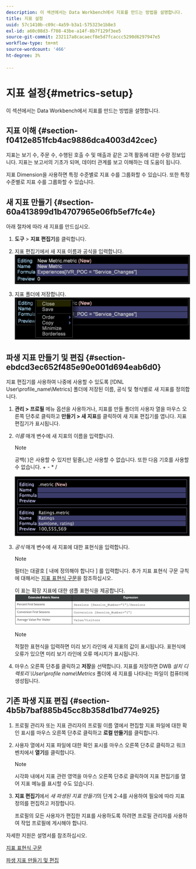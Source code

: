 ```yaml
---
description: 이 섹션에서는 Data Workbench에서 지표를 만드는 방법을 설명합니다.
title: 지표 설정
uuid: 57c1410b-c09c-4a59-b3a1-575323e1b8e3
exl-id: a60c08d3-f708-43be-a14f-8b7f129f3ee5
source-git-commit: 232117a8cacaecf8e5d7fcaccc5290d6297947e5
workflow-type: tm+mt
source-wordcount: '466'
ht-degree: 3%

---
```


# 지표 설정{#metrics-setup}

이 섹션에서는 Data Workbench에서 지표를 만드는 방법을 설명합니다.

## 지표 이해 {#section-f0412e851fcb4ac9886dca4003d42cec}

지표는 보기 수, 주문 수, 수행된 호출 수 및 매출과 같은 고객 활동에 대한 수량 정보입니다. 지표는 보고서의 기초가 되며, 데이터 관계를 보고 이해하는 데 도움이 됩니다.

지표 Dimension을 사용하면 특정 수준별로 지표 수를 그룹화할 수 있습니다. 또한 특정 수준별로 지표 수를 그룹화할 수 있습니다.

## 새 지표 만들기 {#section-60a413899d1b4707965e06fb5ef7fc4e}

아래 절차에 따라 새 지표를 만드십시오.

1. **도구** > **지표 편집기**&#x200B;를 클릭합니다.

1. 지표 편집기에서 새 지표 이름과 공식을 입력합니다. ![](assets/dwb_impl_metrics1.png)

1. 지표 폴더에 저장합니다. ![](assets/dwb_impl_metrics2.png)

## 파생 지표 만들기 및 편집 {#section-ebdcd3ec652f485e90e001d694eab6d0}

지표 편집기를 사용하여 나중에 사용할 수 있도록 [!DNL User\profile_name\Metrics] 폴더에 저장된 이름, 공식 및 형식별로 새 지표를 정의합니다.

1. **관리 > 프로필** 메뉴 옵션을 사용하거나, 지표를 만들 폴더의 사용자 열을 마우스 오른쪽 단추로 클릭하고 **만들기 > 새 지표**&#x200B;를 클릭하여 새 지표 편집기를 엽니다. 지표 편집기가 표시됩니다.

1. *이름* 매개 변수에 새 지표의 이름을 입력합니다.

   >[!NOTE]
   >
   >공백( )은 사용할 수 있지만 밑줄(_)은 사용할 수 없습니다. 또한 다음 기호를 사용할 수 없습니다. + - * /

   ![](assets/dwb_impl_metrics3.png)

1. *공식* 매개 변수에 새 지표에 대한 표현식을 입력합니다.

   >[!NOTE]
   필터는 대괄호 [ 내에 정의해야 합니다 ] 를 입력합니다. 추가 지표 표현식 구문 규칙에 대해서는 [지표 표현식 구문](https://experienceleague.adobe.com/docs/data-workbench/using/client/qry-lang-syntx/c-syntx-mtrc-exp.html)을 참조하십시오.

   이 표는 확장 지표에 대한 샘플 표현식을 제공합니다. ![](assets/dwb_impl_metrics4.png)

   >[!NOTE]
   적절한 표현식을 입력하면 미리 보기 라인에 새 지표의 값이 표시됩니다. 표현식에 오류가 있으면 미리 보기 라인에 오류 메시지가 표시됩니다.

1. 마우스 오른쪽 단추를 클릭하고 **저장**&#x200B;을 선택합니다. 지표를 저장하면 DWB *설치 디렉토리 \User\profile name\Metrics* 폴더에 새 지표를 나타내는 파일이 컴퓨터에 생성됩니다.

## 기존 파생 지표 편집 {#section-4b5b7baf885b45cc8b358d1bd774e925}

1. 프로필 관리자 또는 지표 관리자의 프로필 이름 열에서 편집할 지표 파일에 대한 확인 표시를 마우스 오른쪽 단추로 클릭하고 **로컬 만들기**&#x200B;를 클릭합니다.
1. 사용자 열에서 지표 파일에 대한 확인 표시를 마우스 오른쪽 단추로 클릭하고 워크벤치에서 **열기**&#x200B;를 클릭합니다.

   >[!NOTE]
   시각화 내에서 지표 관련 영역을 마우스 오른쪽 단추로 클릭하여 지표 편집기를 열어 지표 메뉴를 표시할 수도 있습니다.

1. **지표 편집기**&#x200B;에서 *새 파생된 지표 만들기*&#x200B;의 단계 2-4를 사용하여 필요에 따라 지표 정의를 편집하고 저장합니다.

   프로필의 모든 사용자가 편집한 지표를 사용하도록 하려면 프로필 관리자를 사용하여 작업 프로필에 게시해야 합니다.

자세한 지원은 설명서를 참조하십시오.

[지표 표현식 구문](https://experienceleague.adobe.com/docs/data-workbench/using/client/qry-lang-syntx/c-syntx-mtrc-exp.html)

[파생 지표 만들기 및 편집](https://experienceleague.adobe.com/docs/data-workbench/using/client/admin-ui/profile-mgr/c-drvd-mtrcs.html)
